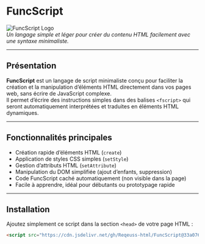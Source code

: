 # FuncScript

![FuncScript Logo](https://raw.githubusercontent.com/Reqeuss-html/FuncScript/main/assets/logo.png)  
*Un langage simple et léger pour créer du contenu HTML facilement avec une syntaxe minimaliste.*

---

## Présentation

**FuncScript** est un langage de script minimaliste conçu pour faciliter la création et la manipulation d’éléments HTML directement dans vos pages web, sans écrire de JavaScript complexe.  
Il permet d’écrire des instructions simples dans des balises `<fscript>` qui seront automatiquement interprétées et traduites en éléments HTML dynamiques.

---

## Fonctionnalités principales

- Création rapide d’éléments HTML (`create`)  
- Application de styles CSS simples (`setStyle`)  
- Gestion d’attributs HTML (`setAttribute`)  
- Manipulation du DOM simplifiée (ajout d’enfants, suppression)  
- Code FuncScript caché automatiquement (non visible dans la page)  
- Facile à apprendre, idéal pour débutants ou prototypage rapide  

---

## Installation

Ajoutez simplement ce script dans la section `<head>` de votre page HTML :

```html
<script src="https://cdn.jsdelivr.net/gh/Reqeuss-html/FuncScript@33a076b84320efd485f6a52b72680edd5a48b131/javascript/funcscript/release/funcscript-v0.1.js"></script>
